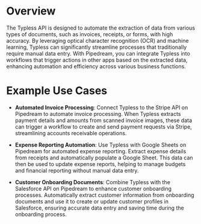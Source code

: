 # Overview

The Typless API is designed to automate the extraction of data from various types of documents, such as invoices, receipts, or forms, with high accuracy. By leveraging optical character recognition (OCR) and machine learning, Typless can significantly streamline processes that traditionally require manual data entry. With Pipedream, you can integrate Typless into workflows that trigger actions in other apps based on the extracted data, enhancing automation and efficiency across various business functions.

# Example Use Cases

- **Automated Invoice Processing**: Connect Typless to the Stripe API on Pipedream to automate invoice processing. When Typless extracts payment details and amounts from scanned invoice images, these data can trigger a workflow to create and send payment requests via Stripe, streamlining accounts receivable operations.

- **Expense Reporting Automation**: Use Typless with Google Sheets on Pipedream for automated expense reporting. Extract expense details from receipts and automatically populate a Google Sheet. This data can then be used to update expense reports, helping to manage budgets and financial reporting without manual data entry.

- **Customer Onboarding Documents**: Combine Typless with the Salesforce API on Pipedream to enhance customer onboarding processes. Automatically extract customer information from onboarding documents and use it to create or update customer profiles in Salesforce, ensuring accurate data entry and saving time during the onboarding process.
